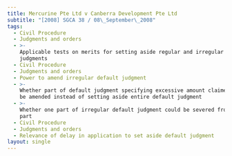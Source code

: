 ```yaml
---
title: Mercurine Pte Ltd v Canberra Development Pte Ltd
subtitle: "[2008] SGCA 38 / 08\_September\_2008"
tags:
  - Civil Procedure
  - Judgments and orders
  - >-
    Applicable tests on merits for setting aside regular and irregular default
    judgments
  - Civil Procedure
  - Judgments and orders
  - Power to amend irregular default judgment
  - >-
    Whether part of default judgment specifying excessive amount claimed could
    be amended instead of setting aside entire default judgment
  - >-
    Whether one part of irregular default judgment could be severed from another
    part
  - Civil Procedure
  - Judgments and orders
  - Relevance of delay in application to set aside default judgment
layout: single
---
```


